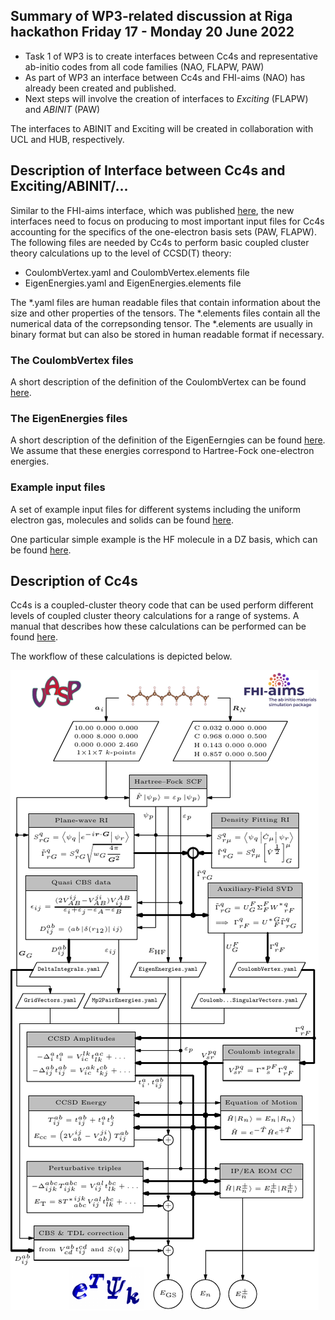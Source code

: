 ## Summary of WP3-related discussion at Riga hackathon Friday 17 - Monday 20 June 2022 

* Task 1 of WP3 is to create interfaces between Cc4s and representative ab-initio codes from all code families (NAO, FLAPW, PAW)
* As part of WP3 an interface between Cc4s and FHI-aims (NAO) has already been created and published.
* Next steps will involve the creation of interfaces to *Exciting* (FLAPW) and *ABINIT* (PAW)

The interfaces to ABINIT and Exciting will be created in collaboration with UCL and HUB, respectively.

## Description of Interface between Cc4s and Exciting/ABINIT/...

Similar to the FHI-aims interface, which was published [here](https://gitlab.com/moerman1/fhi-cc4s), the new interfaces need
to focus on producing to most important input files for Cc4s accounting for the specifics of the one-electron basis sets (PAW, FLAPW).
The following files are needed by Cc4s to perform basic coupled cluster theory calculations up to the level of CCSD(T) theory:

* CoulombVertex.yaml and CoulombVertex.elements file
* EigenEnergies.yaml and EigenEnergies.elements file

The \*.yaml files are human readable files that contain information about the size and other properties of the tensors. The \*.elements files contain all
the numerical data of the correpsonding tensor. The \*.elements are usually in binary format but can also be stored in human readable format if necessary.

### The CoulombVertex files

A short description of the definition of the CoulombVertex can be found [here](https://manuals.cc4s.org/user-manual/objects/CoulombVertex.html#ID-CoulombVertex).

### The EigenEnergies files

A short description of the definition of the EigenEerngies can be found [here](https://manuals.cc4s.org/user-manual/objects/EigenEnergies.html).
We assume that these energies correspond to Hartree-Fock one-electron energies.

### Example input files

A set of example input files for different systems including the uniform electron gas, molecules and solids
can be found [here](https://gitlab.cc4s.org/cc4s/test-resources/-/tree/master/).

One particular simple example is the HF molecule in a DZ basis, which can be found  [here](https://gitlab.cc4s.org/cc4s/test-resources/-/tree/master/hf).

## Description of Cc4s

Cc4s is a coupled-cluster theory code that can be used perform different levels of coupled cluster theory calculations for a range of systems.
A manual that describes how these calculations can be performed can be found [here](https://manuals.cc4s.org/user-manual/).

The workflow of these calculations is depicted below.

![Cc4s flowchart](./img/cc4s-flowchart.png "Cc4s flowchart")

